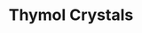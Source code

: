 ---
name: Thymol Crystals
title: Thymol Crystals
details:
  - detail:
      key: "Packaging Size"
      value: "5, 25, 200 Kg"
  - detail:
      key: "Brand"
      value: "Natural Aroma"
  - detail:
      key: "Formula"
      value: "C10H14O"
  - detail:
      key: "Melting Point"
      value: "49 deg C to 51 deg C"
  - detail:
      key: "Purity"
      value: "Min. 99%"
  - detail:
      key: "Shelf Life"
      value: "5 Years"
  - detail:
      key: "Solubility"
      value: "Freely soluble in Ethyl Alcohol 95%"
  - detail:
      key: "Optical Rotation"
      value: "-32 to -18 @ 20 deg C"
  - detail:
      key: "Refractive Index"
      value: "1.4590 - 1.4650 @ 20 deg C"
  - detail:
      key: "Specific Gravity"
      value: "0.8960 to 0.9080 @ 20 deg C"
  - detail:
      key: "Flash Point"
      value: "101 deg C"
  - detail:
      key: "Boiling Point"
      value: "233-234 deg C"
  - detail:
      key: "Odour And Taste"
      value: "Warm, Thyme like, Phenolic Crystals"
  - detail:
      key: "Molecular Weight"
      value: "150.2 g.mol"
  - detail:
      key: "EINECS No"
      value: "201-944-8"
  - detail:
      key: "HS No"
      value: "2907-1990"
  - detail:
      key: "CAS No"
      value: "89-83-8"
  - detail:
      key: "Physical State"
      value: "Crystals"
showOnHome: true
thumbnail: https://5.imimg.com/data5/SELLER/Default/2021/12/KH/KT/TW/3823480/thymol-crystals-500x500.jpg
productImages:
  - ""
category: natural isolates
---